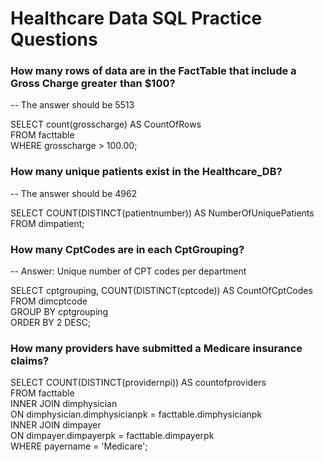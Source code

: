 # Healthcare Data SQL Practice Questions

### How many rows of data are in the FactTable that include a Gross Charge greater than $100? 
-- The answer should be 5513

SELECT count(grosscharge) AS CountOfRows 
<br>FROM facttable
<br>WHERE grosscharge > 100.00;

### How many unique patients exist in the Healthcare_DB?
-- The answer should be 4962

SELECT COUNT(DISTINCT(patientnumber)) AS NumberOfUniquePatients 
<br>FROM dimpatient;

### How many CptCodes are in each CptGrouping?
-- Answer: Unique number of CPT codes per department

SELECT cptgrouping, COUNT(DISTINCT(cptcode)) AS CountOfCptCodes
<br> FROM dimcptcode
<br> GROUP BY cptgrouping
<br> ORDER BY 2 DESC;

### How many providers have submitted a Medicare insurance claims?

SELECT COUNT(DISTINCT(providernpi)) AS countofproviders
<br>FROM facttable 
<br>INNER JOIN dimphysician
<br>ON dimphysician.dimphysicianpk = facttable.dimphysicianpk
<br>INNER JOIN dimpayer
<br>ON dimpayer.dimpayerpk = facttable.dimpayerpk
<br>WHERE payername = 'Medicare';



